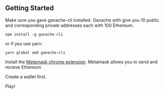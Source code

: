 ## Getting Started

Make sure you gave ganache-cli installed. Ganache with give you 10 public and corresponding private addresses each with 100 Ethereum.

`npm install -g ganache-cli`

or if you use yarn:

`yarn global add ganache-cli`

Install the [Metamask chrome extension](https://metamask.io/). Metamask allows you to send and recieve Ethereum

Create a wallet first.

Play!
